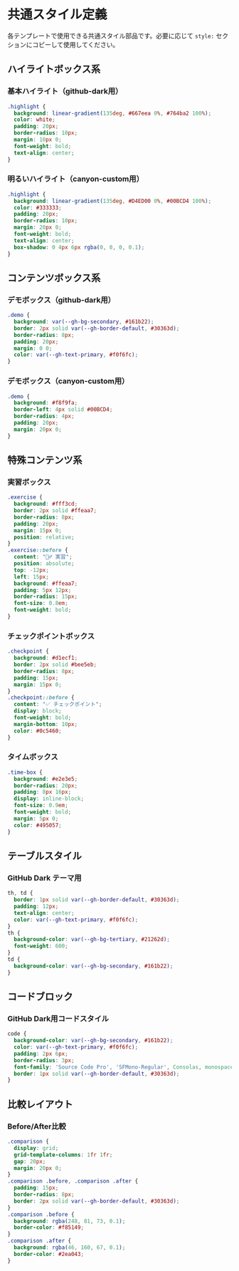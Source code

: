 # 共通スタイル定義

各テンプレートで使用できる共通スタイル部品です。必要に応じて `style:` セクションにコピーして使用してください。

## ハイライトボックス系

### 基本ハイライト（github-dark用）
```css
.highlight {
  background: linear-gradient(135deg, #667eea 0%, #764ba2 100%);
  color: white;
  padding: 20px;
  border-radius: 10px;
  margin: 10px 0;
  font-weight: bold;
  text-align: center;
}
```

### 明るいハイライト（canyon-custom用）
```css
.highlight {
  background: linear-gradient(135deg, #D4ED00 0%, #00BCD4 100%);
  color: #333333;
  padding: 20px;
  border-radius: 10px;
  margin: 20px 0;
  font-weight: bold;
  text-align: center;
  box-shadow: 0 4px 6px rgba(0, 0, 0, 0.1);
}
```

## コンテンツボックス系

### デモボックス（github-dark用）
```css
.demo {
  background: var(--gh-bg-secondary, #161b22);
  border: 2px solid var(--gh-border-default, #30363d);
  border-radius: 8px;
  padding: 20px;
  margin: 0 0;
  color: var(--gh-text-primary, #f0f6fc);
}
```

### デモボックス（canyon-custom用）
```css
.demo {
  background: #f8f9fa;
  border-left: 4px solid #00BCD4;
  border-radius: 4px;
  padding: 20px;
  margin: 20px 0;
}
```

## 特殊コンテンツ系

### 実習ボックス
```css
.exercise {
  background: #fff3cd;
  border: 2px solid #ffeaa7;
  border-radius: 8px;
  padding: 20px;
  margin: 15px 0;
  position: relative;
}
.exercise::before {
  content: "🏃‍♂️ 実習";
  position: absolute;
  top: -12px;
  left: 15px;
  background: #ffeaa7;
  padding: 5px 12px;
  border-radius: 15px;
  font-size: 0.8em;
  font-weight: bold;
}
```

### チェックポイントボックス
```css
.checkpoint {
  background: #d1ecf1;
  border: 2px solid #bee5eb;
  border-radius: 8px;
  padding: 15px;
  margin: 15px 0;
}
.checkpoint::before {
  content: "✅ チェックポイント";
  display: block;
  font-weight: bold;
  margin-bottom: 10px;
  color: #0c5460;
}
```

### タイムボックス
```css
.time-box {
  background: #e2e3e5;
  border-radius: 20px;
  padding: 8px 16px;
  display: inline-block;
  font-size: 0.9em;
  font-weight: bold;
  margin: 5px 0;
  color: #495057;
}
```

## テーブルスタイル

### GitHub Dark テーマ用
```css
th, td {
  border: 1px solid var(--gh-border-default, #30363d);
  padding: 12px;
  text-align: center;
  color: var(--gh-text-primary, #f0f6fc);
}
th {
  background-color: var(--gh-bg-tertiary, #21262d);
  font-weight: 600;
}
td {
  background-color: var(--gh-bg-secondary, #161b22);
}
```

## コードブロック

### GitHub Dark用コードスタイル
```css
code {
  background-color: var(--gh-bg-secondary, #161b22);
  color: var(--gh-text-primary, #f0f6fc);
  padding: 2px 6px;
  border-radius: 3px;
  font-family: 'Source Code Pro', 'SFMono-Regular', Consolas, monospace;
  border: 1px solid var(--gh-border-default, #30363d);
}
```

## 比較レイアウト

### Before/After比較
```css
.comparison {
  display: grid;
  grid-template-columns: 1fr 1fr;
  gap: 20px;
  margin: 20px 0;
}
.comparison .before, .comparison .after {
  padding: 15px;
  border-radius: 8px;
  border: 2px solid var(--gh-border-default, #30363d);
}
.comparison .before {
  background: rgba(248, 81, 73, 0.1);
  border-color: #f85149;
}
.comparison .after {
  background: rgba(46, 160, 67, 0.1);
  border-color: #2ea043;
}
```